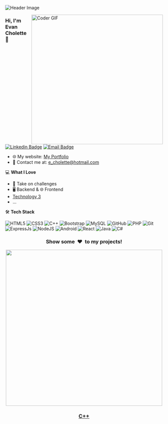 ![Header Image](https://github.com/EchoCodeInk/EchoCodeInk/assets/143127630/0e7137e0-d592-495c-a16e-7b2b2c0bfa83) 

<img align="right" src="https://media3.giphy.com/media/NHvv0Bo3oGq1eTBDd1/giphy.gif?cid=ecf05e47stpu5ifhd0txvbgrvxbqhghiu0c71rvko054o6zb&ep=v1_gifs_related&rid=giphy.gif&ct=g" alt="Coder GIF" width="420" height="415"/>

### Hi, I'm Evan Cholette 👋
[![Linkedin Badge](https://img.shields.io/badge/-Evan_Cholette-blue?style=flat-square&logo=Linkedin&logoColor=white&link=https://https//www.linkedin.com/in/evan-cholette-echocodeink/)](https://www.linkedin.com/in/evan-cholette-echocodeink/)
[![Email Badge](https://img.shields.io/badge/-e_cholette@hotmail.com-c14438?style=flat-square&logo=Gmail&logoColor=white&link=mailto:e_cholette@hotmail.com)](mailto:e_cholette@hotmail.com)


<!-- Add a brief introduction about yourself here -->

- 🌐 My website: [My Portfolio](https://echocodeink.github.io/portfolio/)
- 📧 Contact me at: [e_cholette@hotmail.com](e_cholette@hotmail.com)
<!-- 📄 Learn about my developer journey: [My CV](URL_to_your_CV)-->

<!-- Add your interests and skills here -->

💻 **What I Love**
- 🚀 Take on challenges
- 🖥️ Backend & 🌐 Frontend
- [Technology 3](Link_to_Technology_3)
- ...

<!-- Add your badges and skill icons here -->

🛠 **Tech Stack**

<!-- Replace the URLs and technology names with your own -->
![HTML5](https://img.shields.io/badge/HTML5-%23E34F26?style=flat&logo=html5&logoColor=white)
![CSS3](https://img.shields.io/badge/CSS3-%231572B6?style=flat&logo=css3&logoColor=white)
![C++](https://img.shields.io/badge/C%2B%2B-%2300599C?style=flat&logo=c%2B%2B&logoColor=white)
![Bootstrap](https://img.shields.io/badge/Bootstrap-%23563D7C?style=flat&logo=bootstrap&logoColor=white)
![MySQL](https://img.shields.io/badge/MySQL-%234479A1?style=flat&logo=mysql&logoColor=white)
![GitHub](https://img.shields.io/badge/GitHub-%23181717?style=flat&logo=github&logoColor=white)
![PHP](https://img.shields.io/badge/PHP-%23777BB4?style=flat&logo=php&logoColor=white)
![Git](https://img.shields.io/badge/Git-%23F05032?style=flat&logo=git&logoColor=white)
![ExpressJs](https://img.shields.io/badge/Express.js-%23000000?style=flat&logo=express&logoColor=white)
![NodeJS](https://img.shields.io/badge/Node.js-%23339933?style=flat&logo=nodedotjs&logoColor=white)
![Android](https://img.shields.io/badge/Android-%230769AD?style=flat&logo=android&logoColor=white)
![React](https://img.shields.io/badge/React-%2361DAFB?style=flat&logo=react&logoColor=white)
![Java](https://img.shields.io/badge/Java-%23E57373?style=flat&logo=java&logoColor=white)
![C#](https://img.shields.io/badge/C%23-%23239120?style=flat&logo=c-sharp&logoColor=white)

<!-- Add additional information, GitHub stats, or links to your projects here -->
<div align="center">
<h3 align="center">Show some &nbsp;❤️&nbsp; to my projects!</h3>
</div>

<div align="center">
<a href="https://echocodeink.github.io/portfolio/single_1.html">
 <img  width="500" align="center" src="https://user-images.githubusercontent.com/143127630/272024840-64b63253-b7eb-4397-971f-3e20ebe1108d.png" />
<h3>C++</h3> 
</a>

<!-- Add more links to your projects following the same template -->
</div>
